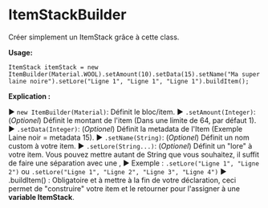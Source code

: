 # ItemStackBuilder

Créer simplement un ItemStack grâce à cette class.

__Usage:__

`ItemStack itemStack = new ItemBuilder(Material.WOOL).setAmount(10).setData(15).setName("Ma super laine noire").setLore("Ligne 1", "Ligne 1", "Ligne 1").buildItem();`

__Explication :__

► `new ItemBuilder(Material)`: Définit le bloc/item.
► `.setAmount(Integer)`: (*Optionel*) Définit le montant de l'item (Dans une limite de 64, par défaut 1).
► `.setData(Integer)`: (*Optionel*) Définit la metadata de l'Item (Exemple Laine noir = metadata 15).
► `.setName(String)`: (*Optionel*) Définit un nom custom à votre item.
► `.setLore(String...)`: (*Optionel*) Définit un "lore" à votre item. 
Vous pouvez mettre autant de String que vous souhaitez, il suffit de faire une séparation avec une , 
► Exemple : `.setLore("Ligne 1", "Ligne 2")` ou `.setLore("Ligne 1", "Ligne 2", "Ligne 3", "Ligne 4")`
► .buildItem() : Obligatoire et à mettre à la fin de votre déclaration, ceci permet de "construire" votre item et le retourner pour l'assigner à une **variable ItemStack**.

